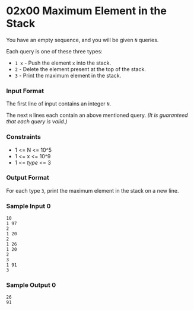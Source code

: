 # 02x00 Maximum Element in the Stack

You have an empty sequence, and you will be given `N` queries.

Each query is one of these three types:

-   `1 x` - Push the element `x` into the stack.
-   `2` - Delete the element present at the top of the stack.
-   `3` - Print the maximum element in the stack.

### Input Format

The first line of input contains an integer `N`.

The next `N` lines each contain an above mentioned query.
_(It is guaranteed that each query is valid.)_

### Constraints

-   1 <= N <= 10^5
-   1 <= x <= 10^9
-   1 <= _type_ <= 3

### Output Format

For each type `3`, print the maximum element in the stack on a new line.

### Sample Input 0

```
10
1 97
2
1 20
2
1 26
1 20
2
3
1 91
3
```

### Sample Output 0

```
26
91
```
